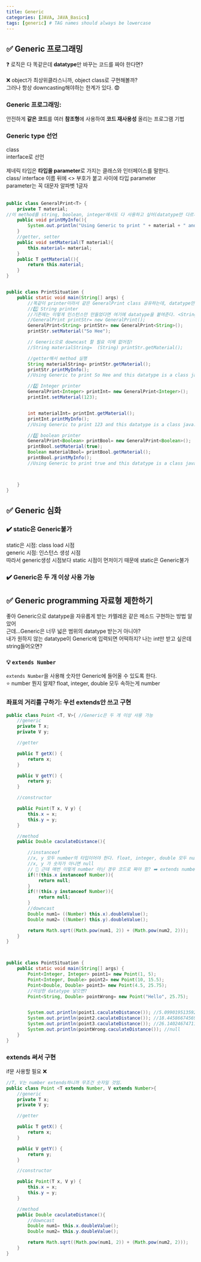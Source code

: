 ```yaml
---
title: Generic
categories: [JAVA, JAVA_Basics]
tags: [generic] # TAG names should always be lowercase
---
```


## ✅ Generic 프로그래밍

❓ 로직은 다 똑같은데 **datatype**만 바꾸는 코드를 짜야 한다면? <br>
<br>
❌ object가 최상위클라스니까, object class로 구현해볼까?<br>
그러나 항상 downcasting해야하는 한계가 있다. 😨<br>

### Generic 프로그래밍:

안전하게 **같은 코드**를 여러 **참조형**에 사용하여 **코드 재사용성** 올리는 프로그램 기법<br>

### Generic type 선언

class<br>
interface로 선언<br>
<br>
제네릭 타입은 **타입을 parameter**로 가지는 클래스와 인터페이스를 말한다.<br>
class/ interface 이름 뒤에 <> 부호가 붙고 사이에 타입 parameter<br>
parameter는 꼭 대문자 알파벳 1글자<br>
<br>

```java
public class GeneralPrint<T> {
    private T material;
//이 method를 string, boolean, integer에서도 다 사용하고 싶어(datatype만 다르게 해서 )
    public void printMyInfo(){
        System.out.println("Using Generic to print " + material + " and this datatype is a "+ material.getClass());
    }
    //getter, setter
    public void setMaterial(T material){
        this.material= material;
    }
    public T getMaterial(){
        return this.material;
    }
}


public class PrintSituation {
    public static void main(String[] args) {
        //똑같이 printer이라서 같은 GeneralPrint class 공유하는데, datatype만 다르게 출력하고 싶음
        //1️⃣ String printer
        //기존에는 이렇게 인스턴스만 만들었다면 여기에 datatype을 붙여준다. <String>
        //GeneralPrint printStr= new GeneralPrint();
        GeneralPrint<String> printStr= new GeneralPrint<String>();
        printStr.setMaterial("So Hee");

        // Generic으로 downcast 할 필요 이제 없어짐!
        //String materialString=  (String) printStr.getMaterial();

        //getter해서 method 실행
        String materialString= printStr.getMaterial();
        printStr.printMyInfo();
        //Using Generic to print So Hee and this datatype is a class java.lang.String

        //2️⃣ Integer printer
        GeneralPrint<Integer> printInt= new GeneralPrint<Integer>();
        printInt.setMaterial(123);


        int materialInt= printInt.getMaterial();
        printInt.printMyInfo();
        //Using Generic to print 123 and this datatype is a class java.lang.Integer

        //3️⃣ boolean printer
        GeneralPrint<Boolean> printBool= new GeneralPrint<Boolean>();
        printBool.setMaterial(true);
        Boolean materialBool= printBool.getMaterial();
        printBool.printMyInfo();
        //Using Generic to print true and this datatype is a class java.lang.Boolean



    }
}

```

## ✅ Generic 심화

### ✔️ static은 Generic불가

static은 시점: class load 시점 <br>
generic 시점: 인스턴스 생성 시점 <br>
따라서 generic생성 시점보다 static 시점이 먼저이기 때문에 static은 Generic불가 <br>

### ✔️ Generic은 두 개 이상 사용 가능

## ✅ Generic programming 자료형 제한하기

좋아 Generic으로 datatype을 자유롭게 받는 카멜레온 같은 메소드 구현하는 방법 알았어<br>
근데...Generic은 너무 넓은 범위의 datatype 받는거 아니야?<br>
내가 원하지 않는 datatype이 Generic에 입력되면 어떡하지? 나는 int만 받고 싶은데 string들어오면? <br>

### 💡 `extends Number`

`extends Number`을 사용해 숫자만 Generic에 들어올 수 있도록 한다. <br>
⭐️ number 뭔지 알제? float, integer, double 모두 속하는게 number <br>

### 좌표의 거리를 구하기: 우선 extends안 쓰고 구현

```java
public class Point <T, V>{ //Generic은 두 개 이상 사용 가능
    //generic
    private T x;
    private V y;

    //getter

    public T getX() {
        return x;
    }

    public V getY() {
        return y;
    }

    //constructor

    public Point(T x, V y) {
        this.x = x;
        this.y = y;
    }

    //method
    public Double caculateDistance(){

        //instanceof
        //x, y 모두 number의 타입이어야 한다. float, integer, double 모두 number에 속한다.
        //x, y 가 숫자가 아니면 null
        // 🥱 근데 매번 이렇게 number 아닌 경우 코드로 짜야 함? ➡️ extends number
        if(!(this.x instanceof Number)){
            return null;
        }
        if(!(this.y instanceof Number)){
            return null;
        }
        //downcast
        Double num1= ((Number) this.x).doubleValue();
        Double num2= ((Number) this.y).doubleValue();

        return Math.sqrt((Math.pow(num1, 2)) + (Math.pow(num2, 2)));
    }
}



public class PointSituation {
    public static void main(String[] args) {
        Point<Integer, Integer> point1= new Point(1, 5);
        Point<Integer, Double> point2= new Point(10, 15.5);
        Point<Double, Double> point3= new Point(4.5, 25.75);
        //이상한 datatype 넣으면?
        Point<String, Double> pointWrong= new Point("Hello", 25.75);


        System.out.println(point1.caculateDistance()); //5.0990195135927845
        System.out.println(point2.caculateDistance()); //18.445866745696716
        System.out.println(point3.caculateDistance()); //26.140246747113924
        System.out.println(pointWrong.caculateDistance()); //null
    }
}

```

### extends 써서 구현

if문 사용할 필요 ❌<br>

```java
//T, V는 number extends하니까 무조건 숫자일 것임.
public class Point <T extends Number, V extends Number>{
    //generic
    private T x;
    private V y;

    //getter

    public T getX() {
        return x;
    }

    public V getY() {
        return y;
    }

    //constructor

    public Point(T x, V y) {
        this.x = x;
        this.y = y;
    }

    //method
    public Double caculateDistance(){
        //downcast
        Double num1= this.x.doubleValue();
        Double num2= this.y.doubleValue();

        return Math.sqrt((Math.pow(num1, 2)) + (Math.pow(num2, 2)));
    }
}

```
